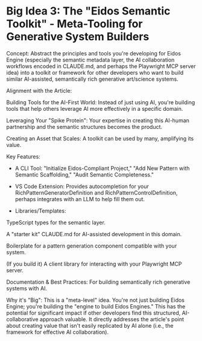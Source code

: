 # Big Idea 3: The "Eidos Semantic Toolkit" - Meta-Tooling for Generative System Builders

Concept: Abstract the principles and tools you're developing for Eidos Engine (especially the semantic metadata layer, the AI collaboration workflows encoded in CLAUDE.md, and perhaps the Playwright MCP server idea) into a toolkit or framework for other developers who want to build similar AI-assisted, semantically rich generative art/science systems.

Alignment with the Article:

Building Tools for the AI-First World: Instead of just using AI, you're building tools that help others leverage AI more effectively in a specific domain.

Leveraging Your "Spike Protein": Your expertise in creating this AI-human partnership and the semantic structures becomes the product.

Creating an Asset that Scales: A toolkit can be used by many, amplifying its value.

Key Features:

* A CLI Tool: "Initialize Eidos-Compliant Project," "Add New Pattern with Semantic Scaffolding," "Audit Semantic Completeness."

* VS Code Extension: Provides autocompletion for your RichPatternGeneratorDefinition and RichPatternControlDefinition, perhaps integrates with an LLM to help fill them out.

* Libraries/Templates:

TypeScript types for the semantic layer.

A "starter kit" CLAUDE.md for AI-assisted development in this domain.

Boilerplate for a pattern generation component compatible with your system.

(If you build it) A client library for interacting with your Playwright MCP server.

Documentation & Best Practices: For building semantically rich generative systems with AI.

Why it's "Big": This is a "meta-level" idea. You're not just building Eidos Engine; you're building the "engine to build Eidos Engines." This has the potential for significant impact if other developers find this structured, AI-collaborative approach valuable. It directly addresses the article's point about creating value that isn't easily replicated by AI alone (i.e., the framework for effective AI collaboration).
